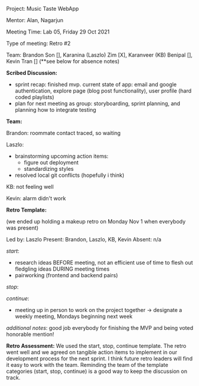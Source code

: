 Project: Music Taste WebApp

Mentor: Alan, Nagarjun

Meeting Time: Lab 05, Friday 29 Oct 2021

Type of meeting: Retro #2

Team: Brandon Son [], Karanina (Laszlo) Zim [X], Karanveer (KB) Benipal [], Kevin Tran [] (**see below for absence notes)

**Scribed Discussion:**
- sprint recap: finished mvp. current state of app: email and google authentication, explore page (blog post functionality), user profile (hard coded playlists)
- plan for next meeting as group: storyboarding, sprint planning, and planning how to integrate testing

**Team:**

Brandon: roommate contact traced, so waiting 

Laszlo: 
- brainstorming upcoming action items:
    - figure out deployment
    - standardizing styles
- resolved local git conflicts (hopefully i think)

KB: not feeling well

Kevin: alarm didn't work

**Retro Template:**

(we ended up holding a makeup retro on Monday Nov 1 when everybody was present)

Led by: Laszlo
Present: Brandon, Laszlo, KB, Kevin
Absent: n/a

_start_:
- research ideas BEFORE meeting, not an efficient use of time to flesh out fledgling ideas DURING meeting times
- pairworking (frontend and backend pairs)

_stop_:

_continue_:
- meeting up in person to work on the project together -> designate a weekly meeting, Mondays beginning next week

_additional notes_: good job everybody for finishing the MVP and being voted honorable mention!

**Retro Assessment:**
We used the start, stop, continue template. The retro went well and we agreed on tangible action items to implement in our development process for the next sprint. I think future retro leaders will find it easy to work with the team. Reminding the team of the template categories (start, stop, continue) is a good way to keep the discussion on track.
